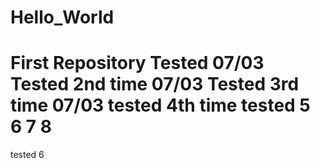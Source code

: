 # Hello_World
First Repository
Tested 07/03
Tested 2nd time 07/03
Tested 3rd time 07/03
tested 4th time
tested 5
6
7
8
=======
tested 6
